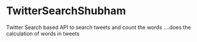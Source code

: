 # TwitterSearchShubham


Twitter Search based API to search tweets and count the words ....does the  calculation of words in tweets
